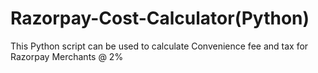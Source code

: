 # Razorpay-Cost-Calculator(Python)
This Python script can be used to calculate Convenience fee and tax for Razorpay Merchants @ 2%
